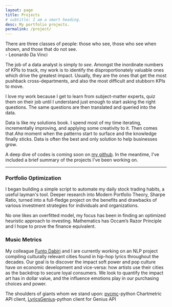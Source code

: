 ```yaml
---
layout: page
title: Projects
# subtitle: I am a smart heading.
desc: My portfolio projects.
permalink: /project/
---
```


<div class="pretty-links">

<div class="lead lead-about"> There are three classes of people: those who see, those who see when shown, and those that do not see. <br> - Leonardo Da Vinci
</div>

<!-- {::nomarkdown} 
<figure class="site-profile">
    <img src="{{ site.baseurl }}/assets/img/profile.png">
</figure>
{:/} -->

The job of a data analyst is simply _to see_. Amongst the inordinate numbers of KPIs to track, my work is to identify the disproportionately valuable ones which drive the greatest impact. Usually, they are the ones that get the most pushback cross-departments, and also the most difficult and stubborn KPIs to move. 

I love my work because I get to learn from subject-matter experts, quiz them on their job until I understand just enough to start asking the right questions. The same questions are then translated and queried into the data. 

Data is like my solutions book. I spend most of my time iterating, incrementally improving, and applying some creativity to it. Then comes that _Aha_ moment when the patterns start to surface and the knowledge finally sticks. Data is often the best and only solution to help businesses grow.



A deep dive of codes is coming soon on [my github](https://github.com/deawyk). In the meantime, I've included a brief summary of the projects I've been working on.

---

### Portfolio Optimization
I began building a simple script to automate my daily stock trading habits, a useful layman's tool. Deeper research into Modern Portfolio Theory, Sharpe Ratio, turned into a full-fledge project on the benefits and drawbacks of various investment strategies for individuals and organizations. 

No one likes an overfitted model, my focus has been in finding an optimized heuristic approach to investing. Mathematics has Occam’s Razor Principle and I hope to prove the finance equivalent.

### Music Metrics
My colleague [Funto Dabiri]() and I are currently working on an NLP project compiling culturally relevant cities found in hip-hop lyrics throughout the decades. Our goal is to discover the impact soft power and pop culture have on economic development and vice-versa: how artists use their cities as the backdrop to secure loyal consumers. We look to quantify the impact art has in dollar value, and the influence emotions play in our purchasing choices and power. 

The shoulders of giants whom we stand upon: [pycmc](https://pypi.org/project/pycmc/)-python Chartmetric API client, [LyricsGenius](https://lyricsgenius.readthedoc.io/en/master/)-python client for Genius API
